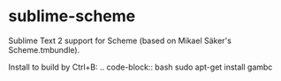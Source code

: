 sublime-scheme
==============

Sublime Text 2 support for Scheme (based on Mikael Säker's Scheme.tmbundle).

Install to build by Ctrl+B:
.. code-block:: bash
    sudo apt-get install gambc
